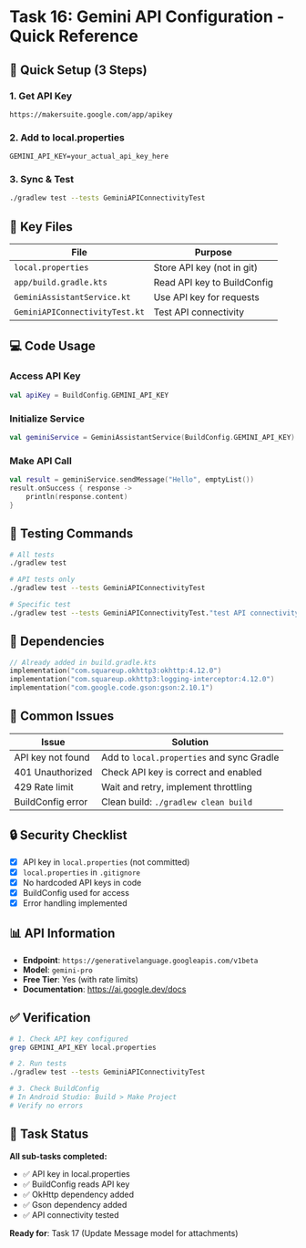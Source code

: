 # Task 16: Gemini API Configuration - Quick Reference

## 🚀 Quick Setup (3 Steps)

### 1. Get API Key
```
https://makersuite.google.com/app/apikey
```

### 2. Add to local.properties
```properties
GEMINI_API_KEY=your_actual_api_key_here
```

### 3. Sync & Test
```bash
./gradlew test --tests GeminiAPIConnectivityTest
```

## 📁 Key Files

| File | Purpose |
|------|---------|
| `local.properties` | Store API key (not in git) |
| `app/build.gradle.kts` | Read API key to BuildConfig |
| `GeminiAssistantService.kt` | Use API key for requests |
| `GeminiAPIConnectivityTest.kt` | Test API connectivity |

## 💻 Code Usage

### Access API Key
```kotlin
val apiKey = BuildConfig.GEMINI_API_KEY
```

### Initialize Service
```kotlin
val geminiService = GeminiAssistantService(BuildConfig.GEMINI_API_KEY)
```

### Make API Call
```kotlin
val result = geminiService.sendMessage("Hello", emptyList())
result.onSuccess { response ->
    println(response.content)
}
```

## 🧪 Testing Commands

```bash
# All tests
./gradlew test

# API tests only
./gradlew test --tests GeminiAPIConnectivityTest

# Specific test
./gradlew test --tests GeminiAPIConnectivityTest."test API connectivity with simple request"
```

## 🔧 Dependencies

```kotlin
// Already added in build.gradle.kts
implementation("com.squareup.okhttp3:okhttp:4.12.0")
implementation("com.squareup.okhttp3:logging-interceptor:4.12.0")
implementation("com.google.code.gson:gson:2.10.1")
```

## 🐛 Common Issues

| Issue | Solution |
|-------|----------|
| API key not found | Add to `local.properties` and sync Gradle |
| 401 Unauthorized | Check API key is correct and enabled |
| 429 Rate limit | Wait and retry, implement throttling |
| BuildConfig error | Clean build: `./gradlew clean build` |

## 🔒 Security Checklist

- [x] API key in `local.properties` (not committed)
- [x] `local.properties` in `.gitignore`
- [x] No hardcoded API keys in code
- [x] BuildConfig used for access
- [x] Error handling implemented

## 📊 API Information

- **Endpoint**: `https://generativelanguage.googleapis.com/v1beta`
- **Model**: `gemini-pro`
- **Free Tier**: Yes (with rate limits)
- **Documentation**: https://ai.google.dev/docs

## ✅ Verification

```bash
# 1. Check API key configured
grep GEMINI_API_KEY local.properties

# 2. Run tests
./gradlew test --tests GeminiAPIConnectivityTest

# 3. Check BuildConfig
# In Android Studio: Build > Make Project
# Verify no errors
```

## 🎯 Task Status

**All sub-tasks completed:**
- ✅ API key in local.properties
- ✅ BuildConfig reads API key
- ✅ OkHttp dependency added
- ✅ Gson dependency added
- ✅ API connectivity tested

**Ready for**: Task 17 (Update Message model for attachments)
